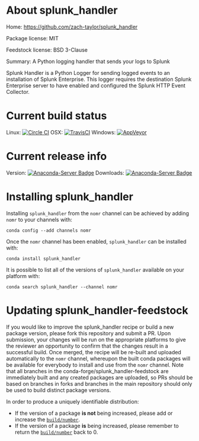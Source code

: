 About splunk_handler
====================

Home: https://github.com/zach-taylor/splunk_handler

Package license: MIT

Feedstock license: BSD 3-Clause

Summary: A Python logging handler that sends your logs to Splunk

Splunk Handler is a Python Logger for sending logged events to an installation
of Splunk Enterprise. This logger requires the destination Splunk Enterprise
server to have enabled and configured the Splunk HTTP Event Collector.


Current build status
====================

Linux: [![Circle CI](https://circleci.com/gh/conda-forge/splunk_handler-feedstock.svg?style=shield)](https://circleci.com/gh/conda-forge/splunk_handler-feedstock)
OSX: [![TravisCI](https://travis-ci.org/conda-forge/splunk_handler-feedstock.svg?branch=master)](https://travis-ci.org/conda-forge/splunk_handler-feedstock)
Windows: [![AppVeyor](https://ci.appveyor.com/api/projects/status/github/conda-forge/splunk_handler-feedstock?svg=True)](https://ci.appveyor.com/project/conda-forge/splunk-handler-feedstock/branch/master)

Current release info
====================
Version: [![Anaconda-Server Badge](https://anaconda.org/nomr/splunk_handler/badges/version.svg)](https://anaconda.org/nomr/splunk_handler)
Downloads: [![Anaconda-Server Badge](https://anaconda.org/nomr/splunk_handler/badges/downloads.svg)](https://anaconda.org/nomr/splunk_handler)

Installing splunk_handler
=========================

Installing `splunk_handler` from the `nomr` channel can be achieved by adding `nomr` to your channels with:

```
conda config --add channels nomr
```

Once the `nomr` channel has been enabled, `splunk_handler` can be installed with:

```
conda install splunk_handler
```

It is possible to list all of the versions of `splunk_handler` available on your platform with:

```
conda search splunk_handler --channel nomr
```




Updating splunk_handler-feedstock
=================================

If you would like to improve the splunk_handler recipe or build a new
package version, please fork this repository and submit a PR. Upon submission,
your changes will be run on the appropriate platforms to give the reviewer an
opportunity to confirm that the changes result in a successful build. Once
merged, the recipe will be re-built and uploaded automatically to the
`nomr` channel, whereupon the built conda packages will be available for
everybody to install and use from the `nomr` channel.
Note that all branches in the conda-forge/splunk_handler-feedstock are
immediately built and any created packages are uploaded, so PRs should be based
on branches in forks and branches in the main repository should only be used to
build distinct package versions.

In order to produce a uniquely identifiable distribution:
 * If the version of a package **is not** being increased, please add or increase
   the [``build/number``](http://conda.pydata.org/docs/building/meta-yaml.html#build-number-and-string).
 * If the version of a package **is** being increased, please remember to return
   the [``build/number``](http://conda.pydata.org/docs/building/meta-yaml.html#build-number-and-string)
   back to 0.
